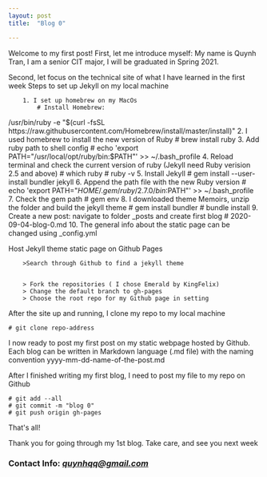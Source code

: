 ```yaml
---
layout: post
title:  "Blog 0"

---
```


Welcome to my first post!
First, let me introduce myself:
    My name is Quynh Tran, I am a senior CIT major, I will be graduated in Spring 2021. 

Second, let focus on the technical site of what I have learned in the first week
    Steps to set up Jekyll on my local machine

        1. I set up homebrew on my MacOs
            # Install Homebrew: 
/usr/bin/ruby -e "$(curl -fsSL https://raw.githubusercontent.com/Homebrew/install/master/install)"
        2. I used homebrew to install the new version of Ruby
            # brew install ruby
        3. Add ruby path to shell config
            # echo 'export PATH="/usr/local/opt/ruby/bin:$PATH"' >> ~/.bash_profile
        4. Reload terminal and check the current version of ruby (Jekyll need Ruby verision 2.5 and above)
            # which ruby
            # ruby -v
        5. Install Jekyll 
            # gem install --user-install bundler jekyll
        6. Append the path file with the new Ruby version
            # echo 'export PATH="$HOME/.gem/ruby/2.7.0/bin:$PATH"' >> ~/.bash_profile
        7. Check the gem path
            # gem env
        8. I downloaded theme Memoirs, unzip the folder and build the jekyll theme
            # gem install bundler
            # bundle install
        9. Create a new post: navigate to folder _posts and create first blog
            # 2020-09-04-blog-0.md 
        10. The general info about the static page can be changed using _config.yml

Host Jekyll theme static page on Github Pages

        >Search through Github to find a jekyll theme


        > Fork the repositories ( I chose Emerald by KingFelix)
        > Change the default branch to gh-pages
        > Choose the root repo for my Github page in setting

After the site up and running, I clone my repo to my local machine

    # git clone repo-address

I now ready to post my first post on my static webpage hosted by Github. Each blog can be written in Markdown language (.md file) with the naming convention yyyy-mm-dd-name-of-the-post.md

After I finished writing my first blog, I need to post my file to my repo on Github

    # git add --all
    # git commit -m "blog 0"
    # git push origin gh-pages

That's all!

Thank you for going through my 1st blog.
Take care, and see you next week

### Contact Info: *quynhqq@gmail.com*
